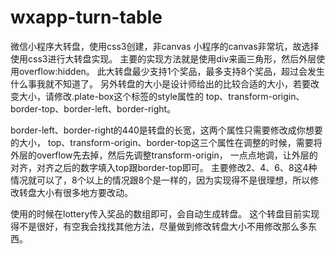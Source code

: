 # wxapp-turn-table
微信小程序大转盘，使用css3创建，非canvas
小程序的canvas非常坑，故选择使用css3进行大转盘实现。
主要的实现方法就是使用div来画三角形，然后外层使用overflow:hidden。
此大转盘最少支持1个奖品，最多支持8个奖品，超过会发生什么事我就不知道了。
另外转盘的大小是设计师给出的比较合适的大小，若要改变大小，请修改.plate-box这个标签的style属性的
top、transform-origin、border-top、border-left、border-right。

border-left、border-right的440是转盘的长宽，这两个属性只需要修改成你想要的大小，
top、transform-origin、border-top这三个属性在调整的时候，需要将外层的overflow先去掉，然后先调整transform-origin，
一点点地调，让外层的对齐，对齐之后的数字填入top跟border-top即可。
主要修改2、4、6、8这4种情况就可以了，8个以上的情况跟8个是一样的，因为实现得不是很理想，所以修改转盘大小有很多地方要改动。

使用的时候在lottery传入奖品的数组即可，会自动生成转盘。
这个转盘目前实现得不是很好，有空我会找找其他方法，尽量做到修改转盘大小不用修改那么多东西。
